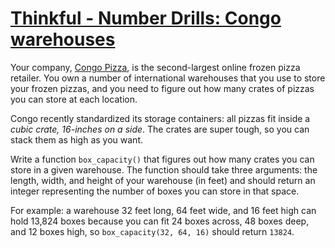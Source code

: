# [Thinkful - Number Drills: Congo warehouses](https://www.codewars.com/kata/thinkful-number-drills-congo-warehouses "https://www.codewars.com/kata/5862e7c63f8628a126000e18")

Your company, [Congo Pizza](http://interesting-africa-facts.com/Africa-Landforms/Congo-Rainforest-Facts.html),
is the second-largest online frozen pizza retailer. You own a number of international warehouses
that you use to store your frozen pizzas, and you need to figure out how many crates of pizzas you
can store at each location.

Congo recently standardized its storage containers: all pizzas fit inside a *cubic crate, 16-inches
on a side*. The crates are super tough, so you can stack them as high as you want.

Write a function `box_capacity()` that figures out how many crates you can store in a given
warehouse. The function should take three arguments: the length, width, and height of your
warehouse (in feet) and should return an integer representing the number of boxes you can store in
that space.

For example: a warehouse 32 feet long, 64 feet wide, and 16 feet high can hold 13,824 boxes because
you can fit 24 boxes across, 48 boxes deep, and 12 boxes high, so `box_capacity(32, 64, 16)` should
return `13824`.